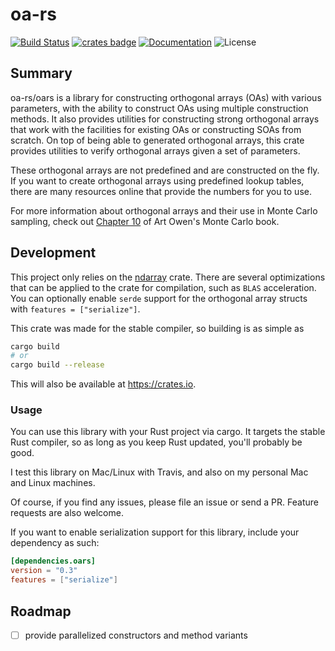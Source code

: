# oa-rs

[![Build Status](https://travis-ci.com/afnanenayet/oars.svg?token=QtxzrX3Qc2BDQfwx8D1K&branch=master)](https://travis-ci.com/afnanenayet/oars)
[![crates badge](https://meritbadge.herokuapp.com/oars)](https://crates.io/crates/oars)
[![Documentation](https://docs.rs/oars/badge.svg)](https://docs.rs/oars)
![License](https://img.shields.io/crates/l/oars/0.3.1.svg)

## Summary

oa-rs/oars is a library for constructing orthogonal arrays (OAs) with various
parameters, with the ability to construct OAs using multiple construction
methods. It also provides utilities for constructing strong orthogonal arrays
that work with the facilities for existing OAs or constructing SOAs from
scratch.  On top of being able to generated orthogonal arrays, this crate
provides utilities to verify orthogonal arrays given a set of parameters.

These orthogonal arrays are not predefined and are constructed on the fly.  If
you want to create orthogonal arrays using predefined lookup tables, there are
many resources online that provide the numbers for you to use.

For more information about orthogonal arrays and their use in Monte Carlo
sampling, check out [Chapter
10](https://statweb.stanford.edu/~owen/mc/Ch-var-adv.pdf) of Art Owen's Monte
Carlo book.

## Development

This project only relies on the
[ndarray](https://github.com/rust-ndarray/ndarray) crate. There are several
optimizations that can be applied to the crate for compilation, such as `BLAS`
acceleration. You can optionally enable `serde` support for the orthogonal
array structs with `features = ["serialize"]`.

This crate was made for the stable compiler, so building is as simple as

```sh
cargo build
# or
cargo build --release
```

This will also be available at https://crates.io.

### Usage

You can use this library with your Rust project via cargo. It targets the
stable Rust compiler, so as long as you keep Rust updated, you'll probably be
good.

I test this library on Mac/Linux with Travis, and also on my personal Mac and
Linux machines.

Of course, if you find any issues, please file an issue or send a PR. Feature
requests are also welcome.

If you want to enable serialization support for this library, include your
dependency as such:

```toml
[dependencies.oars]
version = "0.3"
features = ["serialize"]
```

## Roadmap

- [ ] provide parallelized constructors and method variants
